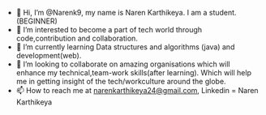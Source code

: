 - 👋 Hi, I’m @Narenk9, my name is Naren Karthikeya. I am a student.(BEGINNER)
- 👀 I’m interested to become a part of tech world through code,contribution and collaboration.
- 🌱 I’m currently learning Data structures and algorithms (java) and development(web).
- 💞️ I’m looking to collaborate on amazing organisations which will enhance my technical,team-work skills(after learning).
     Which will help me in getting insight of the tech/workculture around the globe.
- 📫 How to reach me  at narenkarthikeya24@gmail.com, Linkedin = Naren Karthikeya
<!---
Narenk9/Narenk9 is a ✨ special ✨ repository because its `README.md` (this file) appears on your GitHub profile.
You can click the Preview link to take a look at your changes.
--->
